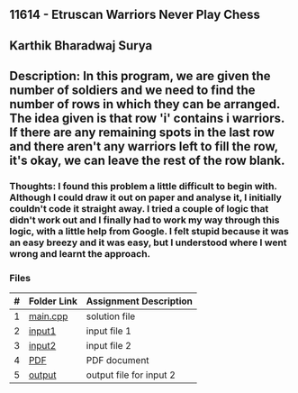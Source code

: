 ## 11614 - Etruscan Warriors Never Play Chess
## Karthik Bharadwaj Surya

## Description: In this program, we are given the number of soldiers and we need to find the number of rows in which they can be arranged. The idea given is that row 'i' contains i warriors. If there are any remaining spots in the last row and there aren't any warriors left to fill the row, it's okay, we can leave the rest of the row blank.

### Thoughts: I found this problem a little difficult to begin with. Although I could draw it out on paper and analyse it, I initially couldn't code it straight away. I tried a couple of logic that didn't work out and I finally had to work my way through this logic, with a little help from Google. I felt stupid because it was an easy breezy and it was easy, but I understood where I went wrong and learnt the approach. 

### Files

|   #   | Folder Link                            | Assignment Description                               |
| :---: | -------------------------------------- | ---------------------------------------------------- |
|   1   | [main.cpp](./main.cpp)                 | solution file                                        |
|   2   | [input1](./in1.txt)                    | input file 1                                         |
|   3   | [input2](./in2.txt)                    | input file 2                                         |
|   4   | [PDF](./p11614.pdf)                    | PDF document                                         |
|   5   | [output](./out1.txt)                   | output file for input 2                              |


